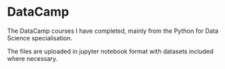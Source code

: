 # DataCamp
The DataCamp courses I have completed, mainly from the Python for Data Science specialisation.

The files are uploaded in jupyter notebook format with datasets included where necessary.

